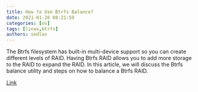 ```yaml
---
title: How to Use Btrfs Balance?
date: 2021-01-26 08:21:59
categories: [os]
tags: [linux,btrfs]
authors: sedlav
---
```


The Btrfs filesystem has built-in multi-device support so you can create different levels of RAID. Having Btrfs RAID allows you to add more storage to the RAID to expand the RAID. In this article, we will discuss the Btrfs balance utility and steps on how to balance a Btrfs RAID.

[Link](https://linuxhint.com/how-to-use-btrfs-balance/)
